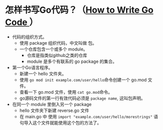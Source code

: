 
# 怎样书写Go代码？（[How to Write Go Code ](https://golang.google.cn/doc/code.html)）


- 代码的组织方式。
  - 使用 package 组织代码，中文叫做 包。
  - 一个仓库包含一个或多个 module。
    - 仓库是指类似github之类的仓库
    - module 是多个有联系的 go package 的集合。
- 第一个Go语言程序。
  - 新建一个 hello 文件夹。
  - 使用 `go mod init example.com/user/hello`命令创建一个 go.mod 文件。
  - 查看一下 go.mod 文件，使用 `cat go.mod`命令。
  - go源码文件的第一行有效代码必须是 `package name`, 这叫包声明。
- 在同一个 module 里倒入另一个 package
  - hello 文件夹下新建 reverse.go 文件
  - 在 main.go 中 使用 `import "example.com/user/hello/morestrings"` 语句导入这个文件就能使用这个包的方法了。
